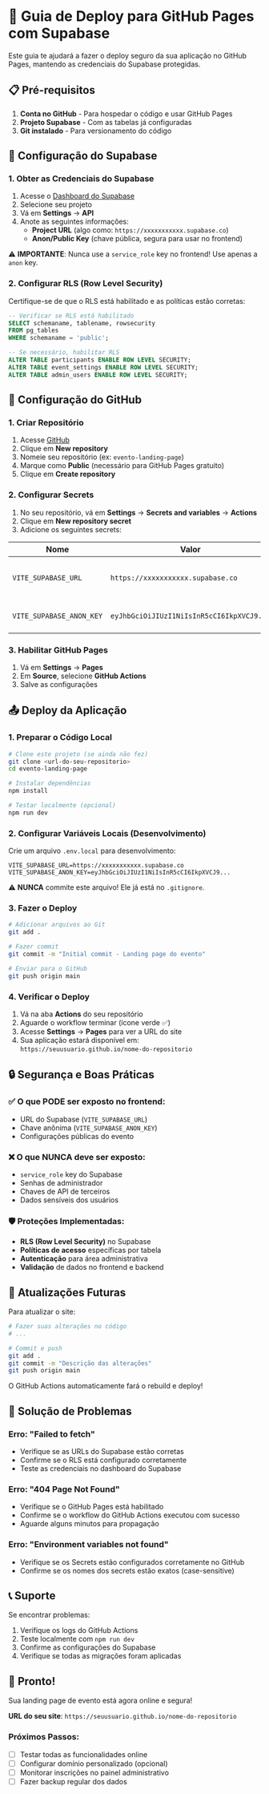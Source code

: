 # 🚀 Guia de Deploy para GitHub Pages com Supabase

Este guia te ajudará a fazer o deploy seguro da sua aplicação no GitHub Pages, mantendo as credenciais do Supabase protegidas.

## 📋 Pré-requisitos

1. **Conta no GitHub** - Para hospedar o código e usar GitHub Pages
2. **Projeto Supabase** - Com as tabelas já configuradas
3. **Git instalado** - Para versionamento do código

## 🔧 Configuração do Supabase

### 1. Obter as Credenciais do Supabase

1. Acesse o [Dashboard do Supabase](https://supabase.com/dashboard)
2. Selecione seu projeto
3. Vá em **Settings** → **API**
4. Anote as seguintes informações:
   - **Project URL** (algo como: `https://xxxxxxxxxxx.supabase.co`)
   - **Anon/Public Key** (chave pública, segura para usar no frontend)

⚠️ **IMPORTANTE**: Nunca use a `service_role` key no frontend! Use apenas a `anon` key.

### 2. Configurar RLS (Row Level Security)

Certifique-se de que o RLS está habilitado e as políticas estão corretas:

```sql
-- Verificar se RLS está habilitado
SELECT schemaname, tablename, rowsecurity 
FROM pg_tables 
WHERE schemaname = 'public';

-- Se necessário, habilitar RLS
ALTER TABLE participants ENABLE ROW LEVEL SECURITY;
ALTER TABLE event_settings ENABLE ROW LEVEL SECURITY;
ALTER TABLE admin_users ENABLE ROW LEVEL SECURITY;
```

## 🐙 Configuração do GitHub

### 1. Criar Repositório

1. Acesse [GitHub](https://github.com)
2. Clique em **New repository**
3. Nomeie seu repositório (ex: `evento-landing-page`)
4. Marque como **Public** (necessário para GitHub Pages gratuito)
5. Clique em **Create repository**

### 2. Configurar Secrets

1. No seu repositório, vá em **Settings** → **Secrets and variables** → **Actions**
2. Clique em **New repository secret**
3. Adicione os seguintes secrets:

| Nome | Valor | Descrição |
|------|-------|-----------|
| `VITE_SUPABASE_URL` | `https://xxxxxxxxxxx.supabase.co` | URL do seu projeto Supabase |
| `VITE_SUPABASE_ANON_KEY` | `eyJhbGciOiJIUzI1NiIsInR5cCI6IkpXVCJ9...` | Chave pública do Supabase |

### 3. Habilitar GitHub Pages

1. Vá em **Settings** → **Pages**
2. Em **Source**, selecione **GitHub Actions**
3. Salve as configurações

## 📤 Deploy da Aplicação

### 1. Preparar o Código Local

```bash
# Clone este projeto (se ainda não fez)
git clone <url-do-seu-repositorio>
cd evento-landing-page

# Instalar dependências
npm install

# Testar localmente (opcional)
npm run dev
```

### 2. Configurar Variáveis Locais (Desenvolvimento)

Crie um arquivo `.env.local` para desenvolvimento:

```env
VITE_SUPABASE_URL=https://xxxxxxxxxxx.supabase.co
VITE_SUPABASE_ANON_KEY=eyJhbGciOiJIUzI1NiIsInR5cCI6IkpXVCJ9...
```

⚠️ **NUNCA** commite este arquivo! Ele já está no `.gitignore`.

### 3. Fazer o Deploy

```bash
# Adicionar arquivos ao Git
git add .

# Fazer commit
git commit -m "Initial commit - Landing page do evento"

# Enviar para o GitHub
git push origin main
```

### 4. Verificar o Deploy

1. Vá na aba **Actions** do seu repositório
2. Aguarde o workflow terminar (ícone verde ✅)
3. Acesse **Settings** → **Pages** para ver a URL do site
4. Sua aplicação estará disponível em: `https://seuusuario.github.io/nome-do-repositorio`

## 🔒 Segurança e Boas Práticas

### ✅ O que PODE ser exposto no frontend:
- URL do Supabase (`VITE_SUPABASE_URL`)
- Chave anônima (`VITE_SUPABASE_ANON_KEY`)
- Configurações públicas do evento

### ❌ O que NUNCA deve ser exposto:
- `service_role` key do Supabase
- Senhas de administrador
- Chaves de API de terceiros
- Dados sensíveis dos usuários

### 🛡️ Proteções Implementadas:
- **RLS (Row Level Security)** no Supabase
- **Políticas de acesso** específicas por tabela
- **Autenticação** para área administrativa
- **Validação** de dados no frontend e backend

## 🔄 Atualizações Futuras

Para atualizar o site:

```bash
# Fazer suas alterações no código
# ...

# Commit e push
git add .
git commit -m "Descrição das alterações"
git push origin main
```

O GitHub Actions automaticamente fará o rebuild e deploy!

## 🐛 Solução de Problemas

### Erro: "Failed to fetch"
- Verifique se as URLs do Supabase estão corretas
- Confirme se o RLS está configurado corretamente
- Teste as credenciais no dashboard do Supabase

### Erro: "404 Page Not Found"
- Verifique se o GitHub Pages está habilitado
- Confirme se o workflow do GitHub Actions executou com sucesso
- Aguarde alguns minutos para propagação

### Erro: "Environment variables not found"
- Verifique se os Secrets estão configurados corretamente no GitHub
- Confirme se os nomes dos secrets estão exatos (case-sensitive)

## 📞 Suporte

Se encontrar problemas:

1. Verifique os logs do GitHub Actions
2. Teste localmente com `npm run dev`
3. Confirme as configurações do Supabase
4. Verifique se todas as migrações foram aplicadas

## 🎉 Pronto!

Sua landing page de evento está agora online e segura! 

**URL do seu site**: `https://seuusuario.github.io/nome-do-repositorio`

### Próximos Passos:
- [ ] Testar todas as funcionalidades online
- [ ] Configurar domínio personalizado (opcional)
- [ ] Monitorar inscrições no painel administrativo
- [ ] Fazer backup regular dos dados